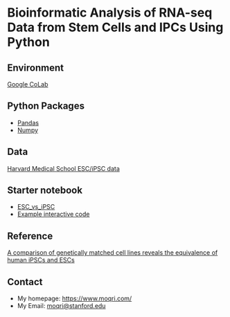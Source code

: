 
# Bioinformatic Analysis of RNA-seq Data from Stem Cells and IPCs Using Python 

## Environment 
[Google CoLab](https://colab.research.google.com/notebooks/intro.ipynb?utm_source=scs-index)

## Python Packages
* [Pandas](https://pandas.pydata.org/)
* [Numpy](https://numpy.org/ )

## Data
[Harvard Medical School ESC/iPSC data](https://www.ncbi.nlm.nih.gov/geo/query/acc.cgi?acc=GSE73211)

## Starter notebook
* [ESC_vs_iPSC](../main/ESC_vs_iPSC.ipynb)
* [Example interactive code](http://www.stemdb.net/)

## Reference
[A comparison of genetically matched cell lines reveals the equivalence of human iPSCs and ESCs
](https://www.nature.com/articles/nbt.3388)

## Contact
* My homepage: https://www.moqri.com/
* My Email: moqri@stanford.edu
